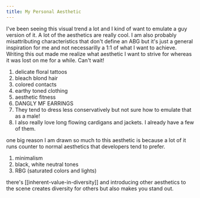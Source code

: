 ```yaml
--- 
title: My Personal Aesthetic
---
```


I've been seeing this visual trend a lot and I kind of want to emulate a guy version of it. A lot of the aesthetics are really cool. I am also probably misattributing characteristics that don't define an ABG but it's just a general inspiration for me and not necessarilly a 1:1 of what I want to achieve. Writing this out made me realize what aesthetic I want to strive for whereas it was lost on me for a while. Can't wait!
1. delicate floral tattoos
2. bleach blond hair
3. colored contacts
4. earthy toned clothing
5. aesthetic fitness 
6. DANGLY MF EARRINGS 
7. They tend to dress less conservatively but not sure how to emulate that as a male!
8. I also really love long flowing cardigans and jackets. I already have a few of them. 

one big reason I am drawn so much to this aesthetic is because a lot of it runs counter to normal aesthetics that developers tend to prefer. 
1. minimalism
2. black, white neutral tones
3. RBG (saturated colors and lights)

there's [[inherent-value-in-diversity]] and introducing other aesthetics to the scene creates diversity for others but also makes you stand out. 
